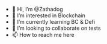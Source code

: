 - 👋 Hi, I’m @Zathadog
- 👀 I’m interested in Blockchain
- 🌱 I’m currently learning BC & Defi
- 💞️ I’m looking to collaborate on tests
- 📫 How to reach me here

<!---
Zathadog/Zathadog is a ✨ special ✨ repository because its `README.md` (this file) appears on your GitHub profile.
You can click the Preview link to take a look at your changes.
--->

